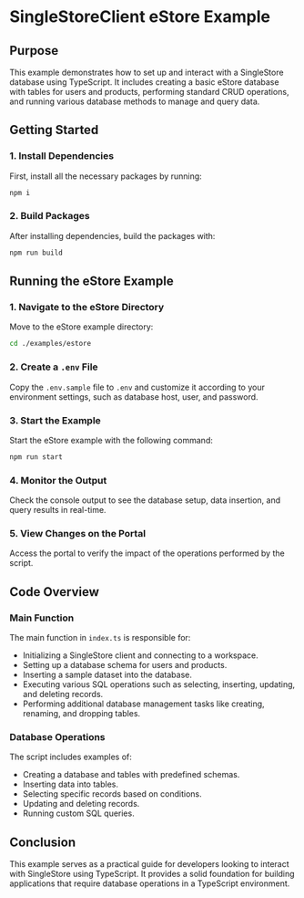 # SingleStoreClient eStore Example

## Purpose

This example demonstrates how to set up and interact with a SingleStore database using TypeScript. It includes creating a basic eStore database with tables for users and products, performing standard CRUD operations, and running various database methods to manage and query data.

## Getting Started

### 1. Install Dependencies

First, install all the necessary packages by running:

```bash
npm i
```

### 2. Build Packages

After installing dependencies, build the packages with:

```bash
npm run build
```

## Running the eStore Example

### 1. Navigate to the eStore Directory

Move to the eStore example directory:

```bash
cd ./examples/estore
```

### 2. Create a `.env` File

Copy the `.env.sample` file to `.env` and customize it according to your environment settings, such as database host, user, and password.

### 3. Start the Example

Start the eStore example with the following command:

```bash
npm run start
```

### 4. Monitor the Output

Check the console output to see the database setup, data insertion, and query results in real-time.

### 5. View Changes on the Portal

Access the portal to verify the impact of the operations performed by the script.

## Code Overview

### Main Function

The main function in `index.ts` is responsible for:

- Initializing a SingleStore client and connecting to a workspace.
- Setting up a database schema for users and products.
- Inserting a sample dataset into the database.
- Executing various SQL operations such as selecting, inserting, updating, and deleting records.
- Performing additional database management tasks like creating, renaming, and dropping tables.

### Database Operations

The script includes examples of:

- Creating a database and tables with predefined schemas.
- Inserting data into tables.
- Selecting specific records based on conditions.
- Updating and deleting records.
- Running custom SQL queries.

## Conclusion

This example serves as a practical guide for developers looking to interact with SingleStore using TypeScript. It provides a solid foundation for building applications that require database operations in a TypeScript environment.
